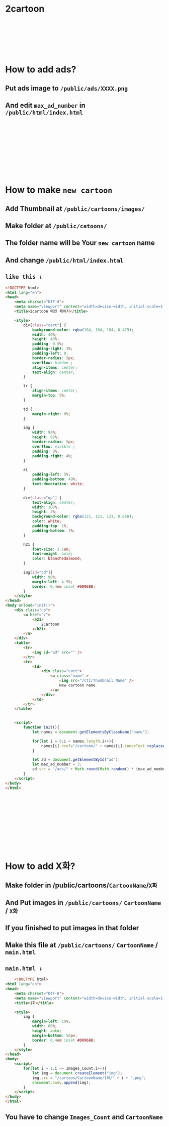 # 2cartoon
## ㅤ
## ㅤ
# How to add ads?
## Put ads image to ``/public/ads/XXXX.png``
## And edit `max_ad_number` in ``/public/html/index.html``
## ㅤ
## ㅤ
## ㅤ
# How to make `new cartoon`
## Add Thumbnail at `/public/cartoons/images/`
## Make folder at `/public/catoons/` 
## The folder name will be Your `new cartoon` name
## And change `/public/html/index.html`
## `like this ↓`
```html
<!DOCTYPE html>
<html lang="en">
<head>
    <meta charset="UTF-8">
    <meta name="viewport" content="width=device-width, initial-scale=1.0">
    <title>2cartoon 매인 페이지</title>

    <style>
        div[class="cart"] {
            background-color: rgba(184, 184, 184, 0.479);
            width: 40%;
            height: 40%;
            padding: 0.5%;
            padding-right: 3%;
            padding-left: 0;
            border-radius: 5px;
            overflow: hidden ;
            align-items: center;
            text-align: center;
        }

        tr {
            align-items: center;
            margin-top: 5%;
        }

        td {
            margin-right: 0%;
        }

        img {
            width: 98%;
            height: 98%;
            border-radius: 5px;
            overflow: visible ;
            padding: 0%;
            padding-right: 4%;
        }

        a{
            padding-left: 5%;
            padding-bottom: 49%;
            text-decoration: white;
        }

        div[class="up"] {
            text-align: center;
            width: 100%;
            height: 3%;
            background-color: rgba(121, 121, 121, 0.658);
            color: white;
            padding-top: 1%;
            padding-bottom: 1%;
        }

        h21 {
            font-size: 3.5em;
            font-weight: bold;
            color: blanchedalmond;
        }

        img[id="ad"]{
            width: 90%;
            margin-left: 4.5%;
            border: 0.4em inset #009688;
        }
    </style>
</head>
<body onload="init()">
    <div class="up">
        <a href="/">
            <h21>
                2Cartoon
            </h21>
        </a>
    </div>
    <table>
        <tr>
            <img id="ad" src="" />
        </tr>
        <tr>
            <td>
                <div class="cart">
                    <a class="name" >
                        <img src="/ctI/Thumbnail Name" />
                        New cartoon name
                    </a>
                </div>
            </td>
        </tr>
    </table>
    

    <script>
        function init(){
            let names = document.getElementsByClassName("name");

            for(let i = 0;i < names.length;i++){
                names[i].href="/cartoon/" + names[i].innerText.replaceAll(" ","") + "/subCartoons.html";
            }

            let ad = document.getElementById("ad");
            let max_ad_number = 3;
            ad.src = "/ads/" + Math.round(Math.random() * (max_ad_number - 1) + 1) + ".png";
        }
    </script>
</body>
</html>
```
## ㅤ
## ㅤ
## ㅤ
# How to add X화?
## Make folder in /public/cartoons/`CartoonName`/`X화`
## And Put images in `/public/cartoons/` ```CartoonName``` / ```X화```
## If you finished to put images in that folder
## Make this file at `/public/cartoons/` ```CartoonName``` / `main.html`

## `main.html ↓`
```html
    <!DOCTYPE html>
<html lang="en">
<head>
    <meta charset="UTF-8">
    <meta name="viewport" content="width=device-width, initial-scale=1.0">
    <title>1화</title>

    <style>
        img {
            margin-left: 10%;
            width: 80%;
            height: auto;
            margin-bottom: 50px;
            border: 0.4em inset #009688;
        }
    </style>
</head>
<body>
    <script>
        for(let i = 1;i <= Images_Count;i++){
            let img = document.createElement("img");
            img.src = "/cartoon/CartoonName/1화/" + i + ".png";
            document.body.append(img);
        }
    </script>
</body>
</html>
```
## You have to change `Images_Count` and `CartoonName`
## ㅤ
## ㅤ
## ㅤ